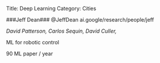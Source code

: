 Title: Deep Learning
Category: Cities


###Jeff Dean###
@JeffDean
ai.google/research/people/jeff

*David Patterson, Carlos Sequin, David Culler,*

ML for robotic control

90 ML paper / year
